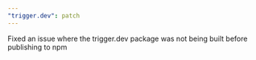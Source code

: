 ```yaml
---
"trigger.dev": patch
---
```


Fixed an issue where the trigger.dev package was not being built before publishing to npm
